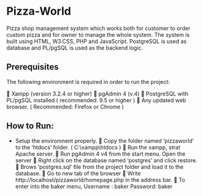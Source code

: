 # Pizza-World
Pizza shop management system which works both for customer to order custom pizza and for owner to manage the whole system.
The system is built using HTML, W3.CSS, PHP and JavaScript. PostgreSQL is used as database and PL/pgSQL is used as the backend logic.

## Prerequisites

The following environment is required in order to run the project:

 Xampp (version 3.2.4 or higher)
 pgAdmin 4 (v.4)
 PostgreSQL with PL/pgSQL installed ( recommended: 9.5 or higher )
 Any updated web browser. ( Recommended: Firefox or Chrome )

## How to Run:

-  Setup the environment properly.
 Copy the folder named ‘pizzaworld’ to the ‘htdocs’ folder. ( C:\xampp\htdocs )
 Run the xampp, strat Apache server.
 Run pgAdmin 4 v4 from the start menu. Open the server
 Right click on the database named ‘postgres’ and click restore.
 Brows ‘postgres.sql’ file from the project folder and load it to the database.
 Go to new tab of the browser
 Write http://localhost/pizzaworld/homepage.php in the address bar.
 To enter into the baker menu, Username : baker Password: baker
